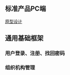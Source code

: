 标准产品PC端
---
<a href="http://www.baidu.com" target="_blank">原型设计</a>
## 通用基础框架
### 用户登录、注册、找回密码
### 组织机构管理
